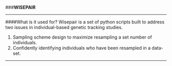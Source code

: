 ###**WISEPAIR**
* * *
####What is it used for?
Wisepair is a set of python scripts built to address two issues in individual-based 
genetic tracking studies.  
1) Sampling scheme design to maximize resampling a set number of individuals.  
2) Confidently identifying individuals who have been resampled in a data-set.  
* * *



